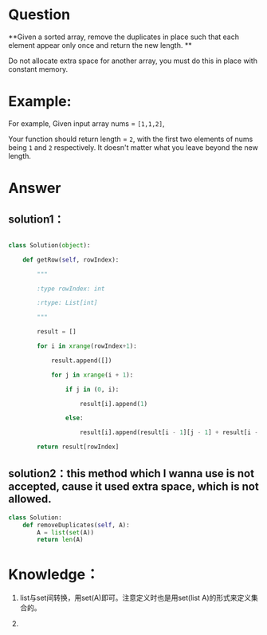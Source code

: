 # Question

**Given a sorted array, remove the duplicates in place such that each element appear only once and return the new length.**

Do not allocate extra space for another array, you must do this in place with constant memory.

# Example:

For example,
Given input array nums = `[1,1,2]`,

Your function should return length = `2`, with the first two elements of nums being `1` and `2` respectively. It doesn't matter what you leave beyond the new length.

# Answer

## solution1：

```python

class Solution(object):

    def getRow(self, rowIndex):

        """

        :type rowIndex: int

        :rtype: List[int]

        """

        result = []

        for i in xrange(rowIndex+1):

            result.append([])

            for j in xrange(i + 1):

                if j in (0, i):

                    result[i].append(1)

                else:

                    result[i].append(result[i - 1][j - 1] + result[i - 1][j])

        return result[rowIndex]

```

## solution2：this method which I wanna use is not accepted, cause it used extra space, which is not allowed.

```python
class Solution:
    def removeDuplicates(self, A):
        A = list(set(A))
        return len(A)
```

# Knowledge：

1. list与set间转换，用set(A)即可。注意定义时也是用set(list A)的形式来定义集合的。

2. 

